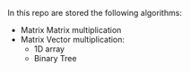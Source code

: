 In this repo are stored the following algorithms:
- Matrix Matrix multiplication
- Matrix Vector multiplication:
  - 1D array
  - Binary Tree
